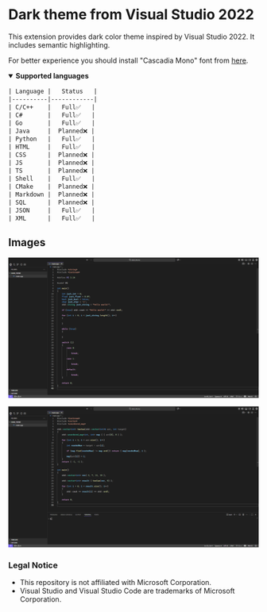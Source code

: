 # Dark theme from Visual Studio 2022

This extension provides dark color theme inspired by Visual Studio 2022. It includes semantic highlighting.

For better experience you should install "Cascadia Mono" font from [here](https://github.com/microsoft/cascadia-code).

<details open>
    <summary><b>Supported languages</b></summary>

    | Language |   Status   |
    |----------|------------|
    | С/C++    |   Full✅   |
    | C#       |   Full✅   |
    | Go       |   Full✅   |
    | Java     |  Planned❌ |
    | Python   |   Full✅   |
    | HTML     |   Full✅   |
    | CSS      |  Planned❌ |
    | JS       |  Planned❌ |
    | TS       |  Planned❌ |
    | Shell    |   Full✅   |
    | CMake    |  Planned❌ |
    | Markdown |  Planned❌ |
    | SQL      |  Planned❌ |
    | JSON     |   Full✅   |
    | XML      |   Full✅   |
</details>

## Images

![Dark theme first preview picture](./images/preview/dark_theme_first_preview.png)

![Dark theme second preview picture](./images/preview/dark_theme_second_preview.png)

### Legal Notice
- This repository is not affiliated with Microsoft Corporation.
- Visual Studio and Visual Studio Code are trademarks of Microsoft Corporation.
